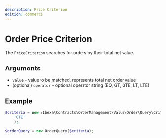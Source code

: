 ```yaml
---
description: Price Criterion
edition: commerce
---
```


# Order Price Criterion

The `PriceCriterion` searches for orders by their total net value.

## Arguments

- `value` - value to be matched, represents total net order value
- (optional) `operator` - optional operator string (EQ, GT, GTE, LT, LTE)

## Example

``` php
$criteria = new \Ibexa\Contracts\OrderManagement\Value\Order\Query\Criterion\PriceCriterion(12900,
    'GTE'
    );

$orderQuery = new OrderQuery($criteria);
```
